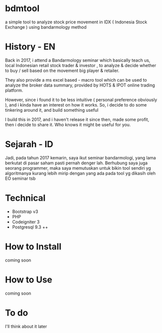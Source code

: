 # bdmtool
a simple tool to analyze stock price movement in IDX ( Indonesia Stock Exchange ) using bandarmology method

History - EN
=======

Back in 2017, i attend a Bandarmology seminar which basically teach us, local Indonesian retail stock trader & investor
, to analyze & decide whether to buy / sell based on the movement big player & retailer.

They also provide a ms excel based - macro tool which can be used to analyze the broker data summary, provided by HOTS & IPOT online trading platform.

However, since i found it to be less intuitive ( personal preference obviously ), and i kinda have an interest on how it works.
So, i decide to do some tinkering around it, and build something useful

I build this in 2017, and i haven't release it since then, made some profit, then i decide to share it. Who knows it might be useful for you.

Sejarah - ID
========
Jadi, pada tahun 2017 kemarin, saya ikut seminar bandarmologi, yang lama berkutat di pasar saham pasti pernah denger lah.
Berhubung saya juga seorang programmer, maka saya memutuskan untuk bikin tool sendiri yg algoritmanya kurang lebih mirip dengan
yang ada pada tool yg dikasih oleh EO seminar tsb


Technical
======
- Bootstrap v3
- PHP
- Codeigniter 3
- Postgresql 9.3 ++

How to Install
=======
coming soon

How to Use
=======
coming soon

To do
=======
I'll think about it later
